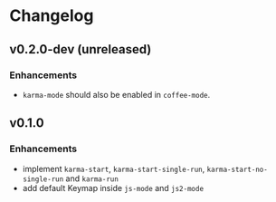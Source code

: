 # Changelog

## v0.2.0-dev (unreleased)

### Enhancements

  * `karma-mode` should also be enabled in `coffee-mode`.

## v0.1.0

### Enhancements

  * implement `karma-start`, `karma-start-single-run`, `karma-start-no-single-run` and `karma-run`
  * add default Keymap inside `js-mode` and `js2-mode`
